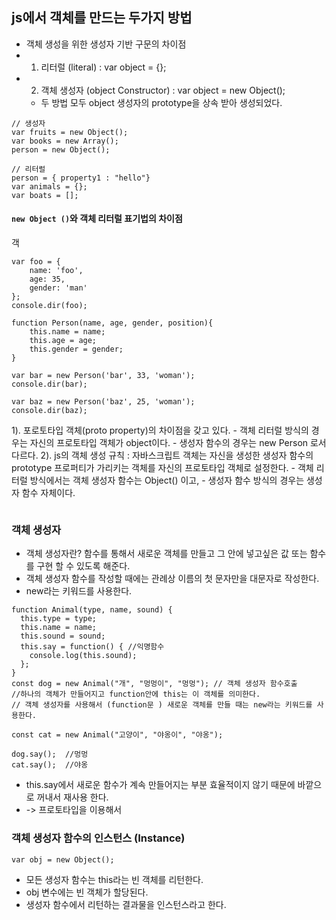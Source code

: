 
## js에서 객체를 만드는 두가지 방법
  - 객체 생성을 위한 생성자 기반 구문의 차이점
  - 1. 리터럴 (literal) : var object = {};
  - 2. 객체 생성자 (object Constructor)  :  var object = new Object();
    - 두 방법 모두 object 생성자의 prototype을 상속 받아 생성되었다.

```
// 생성자
var fruits = new Object();
var books = new Array();
person = new Object();

// 리터럴
person = { property1 : "hello"}
var animals = {};
var boats = [];
```
#### `new Object ()`와 객체 리터럴 표기법의 차이점
객
```
var foo = {
    name: 'foo',
    age: 35,
    gender: 'man'
};
console.dir(foo);

function Person(name, age, gender, position){
    this.name = name;
    this.age = age;
    this.gender = gender;
}

var bar = new Person('bar', 33, 'woman');
console.dir(bar);

var baz = new Person('baz', 25, 'woman');
console.dir(baz);
```
  1). 포로토타입 객체(proto property)의 차이점을 갖고 있다.
    - 객체 리터럴 방식의 경우는 자신의 프로토타입 객체가 object이다.
    - 생성자 함수의 경우는 new Person 로서 다르다.
  2). js의 객체 생성 규칙 :  자바스크립트 객체는 자신을 생성한 생성자 함수의 prototype 프로퍼티가 가리키는 객체를 자신의 프로토타입 객체로 설정한다.
    - 객체 리터럴 방식에서는 객체 생성자 함수는 Object() 이고,
    - 생성자 함수 방식의 경우는 생성자 함수 자체이다.

```

```











### 객체 생성자
- 객체 생성자란? 함수를 통해서 새로운 객체를 만들고 그 안에 넣고싶은 값 또는 함수를 구현 할 수 있도록 해준다.
- 객체 생성자 함수를 작성할 때에는 관례상 이름의 첫 문자만을 대문자로 작성한다.
- new라는 키워드를 사용한다.
```
function Animal(type, name, sound) {
  this.type = type;
  this.name = name;
  this.sound = sound;
  this.say = function() { //익명함수
    console.log(this.sound);
  };
}
const dog = new Animal("개", "멍멍이", "멍멍"); // 객체 생성자 함수호출
//하나의 객체가 만들어지고 function안에 this는 이 객체를 의미한다.
// 객체 생성자를 사용해서 (function문 ) 새로운 객체를 만들 때는 new라는 키워드를 사용한다.

const cat = new Animal("고양이", "야옹이", "야옹");

dog.say();  //멍멍
cat.say();  //야옹
```
  - this.say에서 새로운 함수가 계속 만들어지는 부분 효율적이지 않기 때문에 바깥으로 꺼내서 재사용 한다.
  - -> 프로토타입을 이용해서








### 객체 생성자 함수의 인스턴스 (Instance)
```
var obj = new Object();
```
  - 모든 생성자 함수는 this라는 빈 객체를 리턴한다.
  - obj 변수에는 빈 객체가 할당된다.
  - 생성자 함수에서 리턴하는 결과물을 인스턴스라고 한다.



